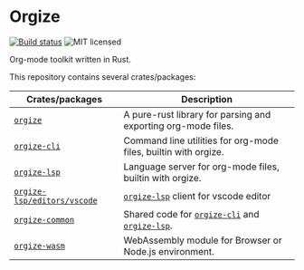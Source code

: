 # Orgize

[![Build status](https://img.shields.io/github/actions/workflow/status/PoiScript/orgize/ci.yml)](https://github.com/PoiScript/orgize/actions/workflows/ci.yml)
![MIT licensed](https://img.shields.io/badge/license-MIT-blue.svg)

Org-mode toolkit written in Rust.

This repository contains several crates/packages:

| Crates/packages               | Description                                                     |
| ----------------------------- | --------------------------------------------------------------- |
| [`orgize`]                    | A pure-rust library for parsing and exporting org-mode files.   |
| [`orgize-cli`]                | Command line utilities for org-mode files, builtin with orgize. |
| [`orgize-lsp`]                | Language server for org-mode files, builtin with orgize.        |
| [`orgize-lsp/editors/vscode`] | [`orgize-lsp`] client for vscode editor                         |
| [`orgize-common`]             | Shared code for [`orgize-cli`] and [`orgize-lsp`].              |
| [`orgize-wasm`]               | WebAssembly module for Browser or Node.js environment.          |

[`orgize`]: ./orgize
[`orgize-cli`]: ./orgize-cli
[`orgize-lsp`]: ./orgize-lsp
[`orgize-lsp/editors/vscode`]: ./orgize-lsp/editors/vscode
[`orgize-common`]: ./orgize-common
[`orgize-wasm`]: ./orgize-wasm
